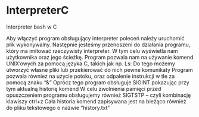 # InterpreterC
Interpreter bash w C

Aby włączyć program obsługujący interpreter poleceń należy uruchomić plik wykonywalny. 
Następnie jesteśmy przenoszeni do działania programu, który ma imitować rzeczywisty interpreter. W tym celu wyświetla nam użytkownika oraz jego ścieżkę. 
Program pozwala nam na używanie komend UNIX’owych za pomocą języka C, takich jak np. Ls: 
Do tego możemy utworzyć własne pliki lub przekierować do nich pewne komunikaty 
Program pozwala również na użycie potoku, oraz odpalenie instrukcji w tle za pomocą znaku “&” 
Oprócz tego program obsługuje SIGINT pokazując przy tym aktualną historię komend 
W celu zwolnienia pamięci przed opuszczeniem programu obsługujemy również SIGTSTP – czyli kombinację klawiszy ctrl+z 
Cała historia komend zapisywana jest na bieżąco również do pliku tekstowego o nazwie “history.txt” 

